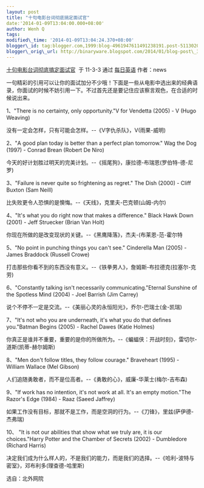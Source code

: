 ```yaml
--- 
layout: post 
title: "十句电影台词彻底搞定面试官" 
date:'2014-01-09T13:04:00.000+08:00' 
author: Wenh Q
tags:
modified\_time: '2014-01-09T13:04:24.370+08:00' 
blogger\_id: tag:blogger.com,1999:blog-4961947611491238191.post-5113020722250275800
blogger\_orig\_url: http://binaryware.blogspot.com/2014/01/blog-post\_3085.html
---
```

[十句电影台词彻底搞定面试官](http://blog.beanwoo.com/english/36/2011/03/04/1413)  于
11-3-3 通过 [每日英语](http://blog.beanwoo.com/english) 作者：news



一句精彩的引用可以让你的面试加分不少哦！下面是一些从电影中选出来的经典语录，你面试的时候不妨引用一下。不过首先还是要记住应该察言观色，在合适的时候说出来。



1、"There is no certainty, only opportunity."V for Vendetta (2005) - V
(Hugo Weaving)



没有一定会怎样，只有可能会怎样。--《V字仇杀队》，V(雨果-威明)



2、"A good plan today is better than a perfect plan tomorrow." Wag the
Dog (1997) - Conrad Brean (Robert De Niro)



今天的好计划胜过明天的完美计划。--《摇尾狗》，康拉德-布瑞恩(罗伯特-德-尼罗)



3、"Failure is never quite so frightening as regret." The Dish (2000) -
Cliff Buxton (Sam Neill)



比失败更令人恐惧的是懊悔。--《天线》，克里夫-巴克顿(山姆-内尔)



4、"It's what you do right now that makes a difference." Black Hawk Down
(2001) - Jeff Struecker (Brian Van Holt)



你现在所做的是改变现状的关键。--《黑鹰降落》，杰夫-(布莱恩-范-霍尔特



5、"No point in punching things you can't see." Cinderella Man (2005) -
James Braddock (Russell Crowe)



打击那些你看不到的东西没有意义。--《铁拳男人》，詹姆斯-布拉德克(拉塞尔-克劳)



6、"Constantly talking isn't necessarily communicating."Eternal Sunshine
of the Spotless Mind (2004) - Joel Barrish (Jim Carrey)



说个不停不一定是交流。--《美丽心灵的永恒阳光》，乔尔-巴瑞士(金-凯瑞)



7、"It's not who you are underneath, it's what you do that defines
you."Batman Begins (2005) - Rachel Dawes (Katie Holmes)



你真正是谁并不重要，重要的是你的所做所为。--《蝙蝠侠：开战时刻》，雷切尔-道斯(凯蒂-赫尔姆斯)



8、"Men don't follow titles, they follow courage." Braveheart (1995) -
William Wallace (Mel Gibson)



人们追随勇敢者，而不是位高者。--《勇敢的心》，威廉-华莱士(梅尔-吉布森)



9、"If work has no intention, it's not work at all. It's an empty
motion."The Razor's Edge (1984) - Raaz (Saeed Jaffrey)



如果工作没有目标，那就不是工作，而是空洞的行为。--《刀锋》，里兹(萨伊德-杰弗瑞)



10、 "It is not our abilities that show what we truly are, it is our
choices."Harry Potter and the Chamber of Secrets (2002) - Dumbledore
(Richard Harris)



决定我们成为什么样人的，不是我们的能力，而是我们的选择。--《哈利-波特与密室》，邓布利多(理查德-哈里斯)



选自：北外网院
